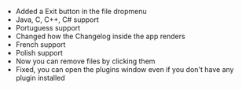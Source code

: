 
- Added a Exit button in the file dropmenu
- Java, C, C++, C# support
- Portuguess support
- Changed how the Changelog inside the app renders
- French support
- Polish support
- Now you can remove files by clicking them
- Fixed, you can open the plugins window even if you don't have any plugin installed


